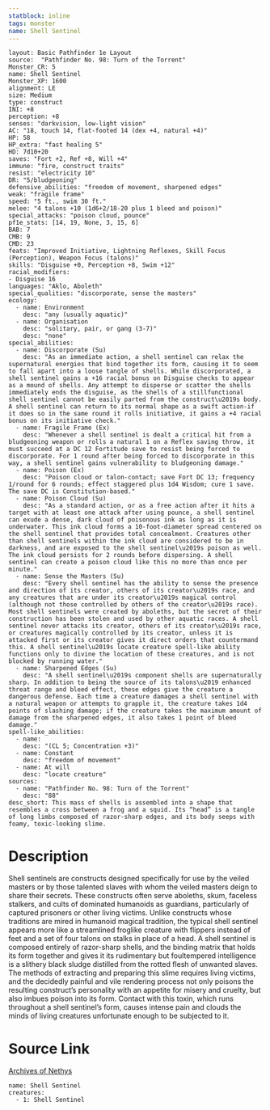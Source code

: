```yaml
---
statblock: inline
tags: monster
name: Shell Sentinel
---
```

```statblock
layout: Basic Pathfinder 1e Layout
source:  "Pathfinder No. 98: Turn of the Torrent"
Monster_CR: 5
name: Shell Sentinel
Monster_XP: 1600
alignment: LE
size: Medium
type: construct
INI: +8
perception: +8
senses: "darkvision, low-light vision"
AC: "18, touch 14, flat-footed 14 (dex +4, natural +4)"
HP: 58
HP_extra: "fast healing 5"
HD: 7d10+20
saves: "Fort +2, Ref +8, Will +4"
immune: "fire, construct traits"
resist: "electricity 10"
DR: "5/bludgeoning"
defensive_abilities: "freedom of movement, sharpened edges"
weak: "fragile frame"
speed: "5 ft., swim 30 ft."
melee: "4 talons +10 (1d6+2/18-20 plus 1 bleed and poison)"
special_attacks: "poison cloud, pounce"
pf1e_stats: [14, 19, None, 3, 15, 6]
BAB: 7
CMB: 9
CMD: 23
feats: "Improved Initiative, Lightning Reflexes, Skill Focus (Perception), Weapon Focus (talons)"
skills: "Disguise +0, Perception +8, Swim +12"
racial_modifiers:
- Disguise 16
languages: "Aklo, Aboleth"
special_qualities: "discorporate, sense the masters"
ecology:
  - name: Environment
    desc: "any (usually aquatic)"
  - name: Organisation
    desc: "solitary, pair, or gang (3-7)"
    desc: "none"
special_abilities:
  - name: Discorporate (Su)
    desc: "As an immediate action, a shell sentinel can relax the supernatural energies that bind together its form, causing it to seem to fall apart into a loose tangle of shells. While discorporated, a shell sentinel gains a +16 racial bonus on Disguise checks to appear as a mound of shells. Any attempt to disperse or scatter the shells immediately ends the disguise, as the shells of a stillfunctional shell sentinel cannot be easily parted from the construct\u2019s body. A shell sentinel can return to its normal shape as a swift action-if it does so in the same round it rolls initiative, it gains a +4 racial bonus on its initiative check."
  - name: Fragile Frame (Ex)
    desc: "Whenever a shell sentinel is dealt a critical hit from a bludgeoning weapon or rolls a natural 1 on a Reflex saving throw, it must succeed at a DC 12 Fortitude save to resist being forced to discorporate. For 1 round after being forced to discorporate in this way, a shell sentinel gains vulnerability to bludgeoning damage."
  - name: Poison (Ex)
    desc: "Poison cloud or talon-contact; save Fort DC 13; frequency 1/round for 6 rounds; effect staggered plus 1d4 Wisdom; cure 1 save. The save DC is Constitution-based."
  - name: Poison Cloud (Su)
    desc: "As a standard action, or as a free action after it hits a target with at least one attack after using pounce, a shell sentinel can exude a dense, dark cloud of poisonous ink as long as it is underwater. This ink cloud forms a 10-foot-diameter spread centered on the shell sentinel that provides total concealment. Creatures other than shell sentinels within the ink cloud are considered to be in darkness, and are exposed to the shell sentinel\u2019s poison as well. The ink cloud persists for 2 rounds before dispersing. A shell sentinel can create a poison cloud like this no more than once per minute."
  - name: Sense the Masters (Su)
    desc: "Every shell sentinel has the ability to sense the presence and direction of its creator, others of its creator\u2019s race, and any creatures that are under its creator\u2019s magical control (although not those controlled by others of the creator\u2019s race). Most shell sentinels were created by aboleths, but the secret of their construction has been stolen and used by other aquatic races. A shell sentinel never attacks its creator, others of its creator\u2019s race, or creatures magically controlled by its creator, unless it is attacked first or its creator gives it direct orders that countermand this. A shell sentinel\u2019s locate creature spell-like ability functions only to divine the location of these creatures, and is not blocked by running water."
  - name: Sharpened Edges (Su)
    desc: "A shell sentinel\u2019s component shells are supernaturally sharp. In addition to being the source of its talons\u2019 enhanced threat range and bleed effect, these edges give the creature a dangerous defense. Each time a creature damages a shell sentinel with a natural weapon or attempts to grapple it, the creature takes 1d4 points of slashing damage; if the creature takes the maximum amount of damage from the sharpened edges, it also takes 1 point of bleed damage."
spell-like_abilities:
  - name:
    desc: "(CL 5; Concentration +3)"
  - name: Constant
    desc: "freedom of movement"
  - name: At will
    desc: "locate creature"
sources:
  - name: "Pathfinder No. 98: Turn of the Torrent"
    desc: "88"
desc_short: This mass of shells is assembled into a shape that resembles a cross between a frog and a squid. Its “head” is a tangle of long limbs composed of razor-sharp edges, and its body seeps with foamy, toxic-looking slime.
```
# Description
Shell sentinels are constructs designed specifically for use by the veiled masters or by those talented slaves with whom the veiled masters deign to share their secrets. These constructs often serve aboleths, skum, faceless stalkers, and cults of dominated humanoids as guardians, particularly of captured prisoners or other living victims. Unlike constructs whose traditions are mired in humanoid magical tradition, the typical shell sentinel appears more like a streamlined froglike creature with flippers instead of feet and a set of four talons on stalks in place of a head. A shell sentinel is composed entirely of razor-sharp shells, and the binding matrix that holds its form together and gives it its rudimentary but foultempered intelligence is a slithery black sludge distilled from the rotted flesh of unwanted slaves. The methods of extracting and preparing this slime requires living victims, and the decidedly painful and vile rendering process not only poisons the resulting construct’s personality with an appetite for misery and cruelty, but also imbues poison into its form. Contact with this toxin, which runs throughout a shell sentinel’s form, causes intense pain and clouds the minds of living creatures unfortunate enough to be subjected to it.
# Source Link
[Archives of Nethys](https://aonprd.com/MonsterDisplay.aspx?ItemName=Shell%20Sentinel)
```encounter-table
name: Shell Sentinel
creatures:
  - 1: Shell Sentinel
```
